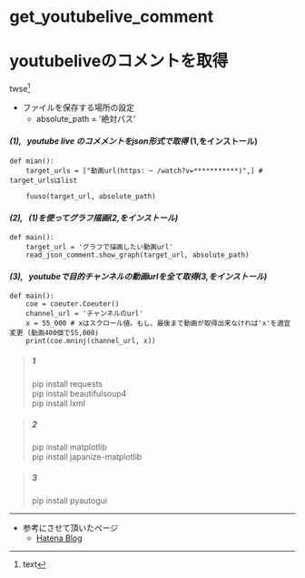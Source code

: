 # get_youtubelive_comment
# youtubeliveのコメントを取得  

twse[^1]
  
* ファイルを保存する場所の設定
  * absolute_path = '絶対パス'  

#### *(1), &nbsp; youtube live のコメメントをjson形式で取得* (1,をインストール)  
```Python:title
def mian():
    target_urls = ["動画url(https: ~ /watch?v=***********)",] # target_urlsはlist
                   
    fuuso(target_url, absolute_path)     
```
  
#### *(2), &nbsp; (1)を使ってグラフ描画(2,をインストール)*  
```Python:title
def main():
    target_url = 'グラフで描画したい動画url'  
    read_json_comment.show_graph(target_url, absolute_path)  
````
  
#### *(3), &nbsp; youtubeで目的チャンネルの動画urlを全て取得(3,をインストール)*  
```Python:title
def main():
    coe = coeuter.Coeuter()  
    channel_url = 'チャンネルのurl'  
    x = 55_000 # xはスクロール値。もし、最後まで動画が取得出来なければ'x'を適宜変更 (動画400個で55,000)
    print(coe.mninj(channel_url, x))
```

> ##### 1  
> pip install requests  
> pip install beautifulsoup4  
> pip install lxml  
  
>##### 2  
>pip install matplotlib  
>pip install japanize-matplotlib  
  
>##### 3  
>pip install pyautogui  
  
_____  
 -  参考にさせて頂いたページ  
     - [Hatena Blog](http://watagassy.hatenablog.com/entry/2018/10/08/132939)  
[^1]: text
